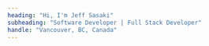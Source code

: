 ```yaml
---
heading: "Hi, I'm Jeff Sasaki"
subheading: "Software Developer | Full Stack Developer"
handle: "Vancouver, BC, Canada"
---
```

